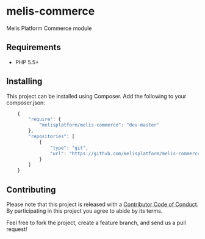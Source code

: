 # melis-commerce

Melis Platform Commerce module

## Requirements

* PHP 5.5+

## Installing

This project can be installed using Composer. Add the following to your
composer.json:

```javascript
    {
        "require": {
            "melisplatform/melis-commerce": "dev-master"
        },
        "repositories": [
            {
                "type": "git",
                "url": "https://github.com/melisplatform/melis-commerce"
            }
        ]
    }
```

## Contributing

Please note that this project is released with a [Contributor Code of Conduct](http://contributor-covenant.org/version/1/2/0/).
By participating in this project you agree to abide by its terms.

Feel free to fork the project, create a feature branch, and send us a pull request!